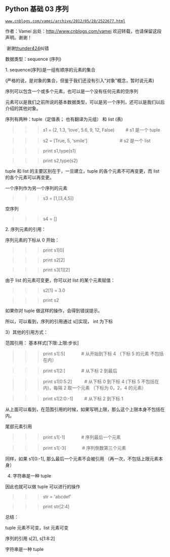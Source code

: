 ## Python 基础 03 序列

[`www.cnblogs.com/vamei/archive/2012/05/28/2522677.html`](http://www.cnblogs.com/vamei/archive/2012/05/28/2522677.html)

作者：Vamei 出处：http://www.cnblogs.com/vamei 欢迎转载，也请保留这段声明。谢谢！

 谢谢[thunder424](http://home.cnblogs.com/u/461040/)纠错

数据类型：sequence (序列)

1\. sequence(序列)是一组有顺序的元素的集合

(严格的说，是对象的集合，但鉴于我们还没有引入“对象”概念，暂时说元素)

序列可以包含一个或多个元素，也可以是一个没有任何元素的空序列

元素可以是我们之前所说的基本数据类型，可以是另一个序列，还可以是我们以后介绍的其他对象。 

序列有两种：tuple（定值表； 也有翻译为元组） 和 list (表) 

>>>s1 = (2, 1.3, 'love', 5.6, 9, 12, False)         # s1 是一个 tuple 

>>>s2 = [True, 5, 'smile']                          # s2 是一个 list 

>>>print s1,type(s1) 

>>>print s2,type(s2) 

tuple 和 list 的主要区别在于，一旦建立，tuple 的各个元素不可再变更，而 list 的各个元素可以再变更。 

一个序列作为另一个序列的元素 

>>>s3 = [1,[3,4,5]] 

空序列 

>>>s4 = [] 

2\. 序列元素的引用： 

序列元素的下标从 0 开始： 

>>>print s1[0] 

>>>print s2[2] 

>>>print s3[1][2] 

由于 list 的元素可变更，你可以对 list 的某个元素赋值：

>>>s2[1] = 3.0

>>>print s2

如果你对 tuple 做这样的操作，会得到错误提示。

所以，可以看到，序列的引用通过 s[<int>]实现， int 为下标

3）其他的引用方式：

范围引用： 基本样式[下限:上限:步长]

>>>print s1[:5]             # 从开始到下标 4 （下标 5 的元素 不包括在内）

>>>print s1[2:]             # 从下标 2 到最后

>>>print s1[0:5:2]          # 从下标 0 到下标 4 (下标 5 不包括在内)，每隔 2 取一个元素 （下标为 0，2，4 的元素）

>>>print s1[2:0:-1]         # 从下标 2 到下标 1

从上面可以看到，在范围引用的时候，如果写明上限，那么这个上限本身不包括在内。

尾部元素引用

>>>print s1[-1]             # 序列最后一个元素

>>>print s1[-3]             # 序列倒数第三个元素

同样，如果 s1[0:-1], 那么最后一个元素不会被引用 （再一次，不包括上限元素本身）

4) 字符串是一种 tuple

因此也就可以做 tuple 可以进行的操作

>>>str = 'abcdef'

>>>print str[2:4]

总结：

tuple 元素不可变，list 元素可变

序列的引用 s[2], s[1:8:2]

字符串是一种 tuple